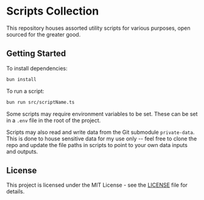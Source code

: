 # Scripts Collection

This repository houses assorted utility scripts for various purposes, open sourced for the greater good.

## Getting Started

To install dependencies:

```bash
bun install
```

To run a script:

```bash
bun run src/scriptName.ts 
```

Some scripts may require environment variables to be set. These can be set in a `.env` file in the root of the project.

Scripts may also read and write data from the Git submodule `private-data`. This is done to house sensitive data for my use only -- feel free to clone the repo and update the file paths in scripts to point to your own data inputs and outputs.

## License

This project is licensed under the MIT License - see the [LICENSE](LICENSE) file for details.
